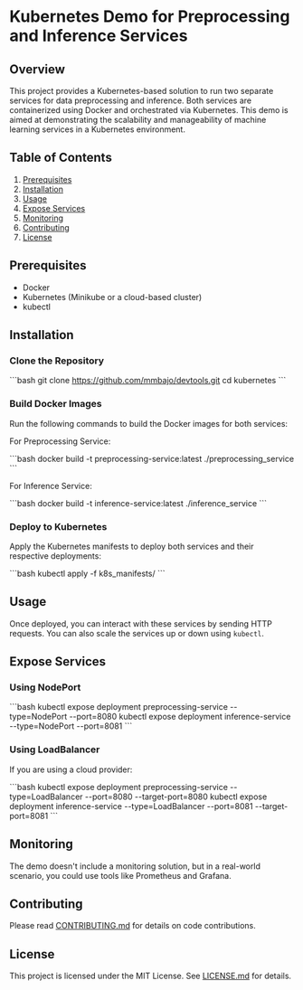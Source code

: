 # Kubernetes Demo for Preprocessing and Inference Services

## Overview

This project provides a Kubernetes-based solution to run two separate services for data preprocessing and inference. Both services are containerized using Docker and orchestrated via Kubernetes. This demo is aimed at demonstrating the scalability and manageability of machine learning services in a Kubernetes environment.

## Table of Contents

1. [Prerequisites](#prerequisites)
2. [Installation](#installation)
3. [Usage](#usage)
4. [Expose Services](#expose-services)
5. [Monitoring](#monitoring)
6. [Contributing](#contributing)
7. [License](#license)

## Prerequisites

- Docker
- Kubernetes (Minikube or a cloud-based cluster)
- kubectl

## Installation

### Clone the Repository

\`\`\`bash
git clone https://github.com/mmbajo/devtools.git
cd kubernetes
\`\`\`

### Build Docker Images

Run the following commands to build the Docker images for both services:

For Preprocessing Service:

\`\`\`bash
docker build -t preprocessing-service:latest ./preprocessing_service
\`\`\`

For Inference Service:

\`\`\`bash
docker build -t inference-service:latest ./inference_service
\`\`\`

### Deploy to Kubernetes

Apply the Kubernetes manifests to deploy both services and their respective deployments:

\`\`\`bash
kubectl apply -f k8s_manifests/
\`\`\`

## Usage

Once deployed, you can interact with these services by sending HTTP requests. You can also scale the services up or down using `kubectl`.

## Expose Services

### Using NodePort

\`\`\`bash
kubectl expose deployment preprocessing-service --type=NodePort --port=8080
kubectl expose deployment inference-service --type=NodePort --port=8081
\`\`\`

### Using LoadBalancer

If you are using a cloud provider:

\`\`\`bash
kubectl expose deployment preprocessing-service --type=LoadBalancer --port=8080 --target-port=8080
kubectl expose deployment inference-service --type=LoadBalancer --port=8081 --target-port=8081
\`\`\`

## Monitoring

The demo doesn't include a monitoring solution, but in a real-world scenario, you could use tools like Prometheus and Grafana.

## Contributing

Please read [CONTRIBUTING.md](CONTRIBUTING.md) for details on code contributions.

## License

This project is licensed under the MIT License. See [LICENSE.md](LICENSE.md) for details.
